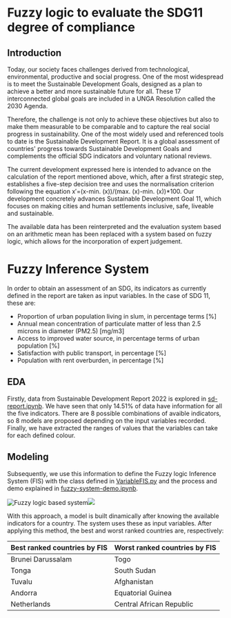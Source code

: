 # Fuzzy logic to evaluate the SDG11 degree of compliance 

## Introduction
Today, our society faces challenges derived from technological, environmental, productive and social progress. One of the most widespread is to meet the Sustainable Development Goals, designed as a plan to achieve a better and more sustainable future for all. These 17 interconnected global goals are included in a UNGA Resolution called the 2030 Agenda.

Therefore, the challenge is not only to achieve these objectives but also to make them measurable to be comparable and to capture the real social progress in sustainability. One of the most widely used and referenced tools to date is the Sustainable Development Report. It is a global assessment of countries' progress towards Sustainable Development Goals and complements the official SDG indicators and voluntary national reviews.

The current development expressed here is intended to advance on the calculation of the report mentioned above, which, after a first strategic step, establishes a five-step decision tree and uses the normalisation criterion following the equation x′=(x-min. (x))/(max. (x)-min. (x))*100. Our development concretely advances Sustainable Development Goal 11, which focuses on making cities and human settlements inclusive, safe, liveable and sustainable.

The available data has been reinterpreted and the evaluation system based on an arithmetic mean has been replaced  with a system based on fuzzy logic, which allows for the incorporation of expert judgement.

# Fuzzy Inference System

In order to obtain an assessment of an SDG, its indicators as currently defined in the report are taken as input variables. In the case of SDG 11, these are: 
- Proportion of urban population living in slum, in percentage terms [%]
- Annual mean concentration of particulate matter of less than 2.5 microns in diameter (PM2.5) [mg/m3]
- Access to improved water source, in percentage terms of urban population [%]
- Satisfaction with public transport, in percentage [%]
- Population with rent overburden, in percentage [%]

## EDA
Firstly, data from Sustainable Development Report 2022 is explored in [sd-report.ipynb](https://github.com/marialonsogar/fuzzy-compliance-SDG11/blob/main/fuzzy-sdg11/sd-report.ipynb). We have seen that only 14.51% of data have information for all the five indicators. There are 8 possible combinations of avaible indicators, so 8 models are proposed depending on the input variables recorded. Finally, we have extracted the ranges of values that the variables can take for each defined colour. 

## Modeling
Subsequently, we use this information to define the Fuzzy logic Inference System (FIS) with the class defined in [VariableFIS.py](https://github.com/marialonsogar/fuzzy-compliance-SDG11/blob/main/fuzzy-sdg11/VariableFIS.py) and the process and demo explained in [fuzzy-system-demo.ipynb](https://github.com/marialonsogar/fuzzy-compliance-SDG11/blob/main/fuzzy-sdg11/fuzzy-system-demo.ipynb).

![Fuzzy logic based system](https://raw.githubusercontent.com/marialonsogar/fuzzy-compliance-SDG11/main/doc/fuzzy-scheme-sdg11?token=GHSAT0AAAAAAB2QHVG7HBDGY567P7XIRAXEY33ORQA)<img src="https://raw.githubusercontent.com/marialonsogar/fuzzy-compliance-SDG11/main/doc/fuzzy-scheme-sdg11?token=GHSAT0AAAAAAB2QHVG7HBDGY567P7XIRAXEY33ORQA">

With this approach, a model is built dinamically after knowing the available indicators for a country. The system uses these as input variables. After applying this method, the best and worst ranked countries are, respectively:

| Best ranked countries by FIS | Worst ranked countries by FIS |
|------------------------------|-------------------------------|
| Brunei Darussalam            | Togo                          |
| Tonga                        | South Sudan                   |
| Tuvalu                       | Afghanistan                   |
| Andorra                      | Equatorial Guinea             |
| Netherlands                  | Central African Republic      |